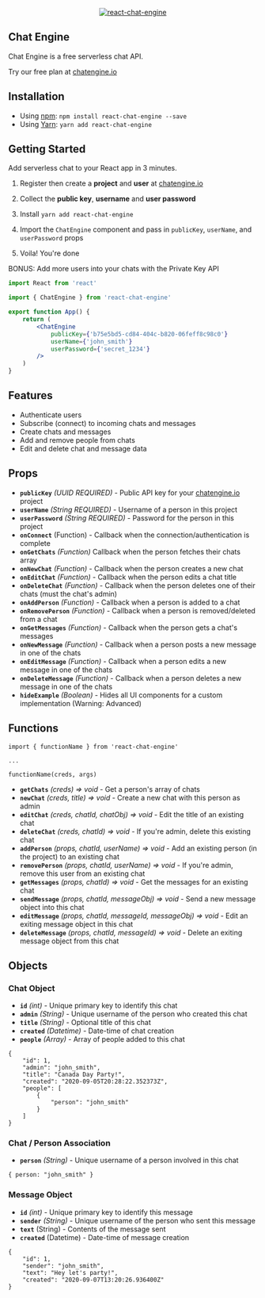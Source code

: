 <p align="center" >
    <p align="center" >
        <a href="https://chatengine.io/">
            <img alt="react-chat-engine" src="https://chat-engine-assets.s3.amazonaws.com/NPM+Example.jpg" style='max-width: 50vw;' />
        </a>
    </p>
</p>

## Chat Engine

Chat Engine is a free serverless chat API.

Try our free plan at [chatengine.io](https://chatengine.io)

## Installation

- Using [npm](https://www.npmjs.com/#getting-started): `npm install react-chat-engine --save`
- Using [Yarn](https://yarnpkg.com/): `yarn add react-chat-engine`

## Getting Started

Add serverless chat to your React app in 3 minutes.

1. Register then create a **project** and **user** at [chatengine.io](https://chatengine.io)

2. Collect the **public key**, **username** and **user password**

3. Install `yarn add react-chat-engine`

4. Import the `ChatEngine` component and pass in `publicKey`, `userName`, and `userPassword` props

5. Voila! You're done

BONUS: Add more users into your chats with the Private Key API

```jsx
import React from 'react'

import { ChatEngine } from 'react-chat-engine'

export function App() {
    return (
        <ChatEngine
            publicKey={'b75e5bd5-cd84-404c-b820-06feff8c98c0'}
            userName={'john_smith'}
            userPassword={'secret_1234'}
        />
    )
}
```


## Features

- Authenticate users
- Subscribe (connect) to incoming chats and messages
- Create chats and messages
- Add and remove people from chats
- Edit and delete chat and message data

## Props

- **`publicKey`** _(UUID REQUIRED)_ - Public API key for your [chatengine.io](https://chatengine.io) project
- **`userName`** _(String REQUIRED)_ - Username of a person in this project
- **`userPassword`** _(String REQUIRED)_ - Password for the person in this project
- **`onConnect`** (Function) - Callback when the connection/authentication is complete
- **`onGetChats`** _(Function)_ Callback when the person fetches their chats array
- **`onNewChat`** _(Function)_ - Callback when the person creates a new chat
- **`onEditChat`** _(Function)_ - Callback when the person edits a chat title
- **`onDeleteChat`** _(Function)_ - Callback when the person deletes one of their chats (must the chat's admin)
- **`onAddPerson`** _(Function)_ - Callback when a person is added to a chat
- **`onRemovePerson`** _(Function)_ - Callback when a person is removed/deleted from a chat
- **`onGetMessages`** _(Function)_ - Callback when the person gets a chat's messages
- **`onNewMessage`** _(Function)_ - Callback when a person posts a new message in one of the chats
- **`onEditMessage`** _(Function)_ - Callback when a person edits a new message in one of the chats
- **`onDeleteMessage`** _(Function)_ - Callback when a person deletes a new message in one of the chats
- **`hideExample`** _(Boolean)_ - Hides all UI components for a custom implementation (Warning: Advanced)

## Functions

```
import { functionName } from 'react-chat-engine'

...

functionName(creds, args)
```

- **`getChats`** _(creds) => void_ - Get a person's array of chats
- **`newChat`** _(creds, title) => void_ - Create a new chat with this person as admin
- **`editChat`** _(creds, chatId, chatObj) => void_ - Edit the title of an existing chat
- **`deleteChat`** _(creds, chatId) => void_ - If you're admin, delete this existing chat
- **`addPerson`** _(props, chatId, userName) => void_ - Add an existing person (in the project) to an existing chat
- **`removePerson`** _(props, chatId, userName) => void_ - If you're admin, remove this user from an existing chat
- **`getMessages`** _(props, chatId) => void_ - Get the messages for an existing chat
- **`sendMessage`** _(props, chatId, messageObj) => void_ - Send a new message object into this chat
- **`editMessage`** _(props, chatId, messageId, messageObj) => void_ - Edit an exiting message object in this chat
- **`deleteMessage`** _(props, chatId, messageId) => void_ - Delete an exiting message object from this chat


## Objects

### Chat Object

- **`id`** _(int)_ - Unique primary key to identify this chat
- **`admin`** _(String)_ - Unique username of the person who created this chat
- **`title`** _(String)_ - Optional title of this chat
- **`created`** _(Datetime)_ - Date-time of chat creation
- **`people`** _(Array)_ - Array of people added to this chat

```
{
    "id": 1,
    "admin": "john_smith",
    "title": "Canada Day Party!",
    "created": "2020-09-05T20:28:22.352373Z",
    "people": [
        {
            "person": "john_smith"
        }
    ]
}
```

### Chat / Person Association

- **`person`** _(String)_ - Unique username of a person involved in this chat

```
{ person: "john_smith" }
```

### Message Object

- **`id`** _(int)_ - Unique primary key to identify this message
- **`sender`** _(String)_ - Unique username of the person who sent this message
- **`text`** (String) - Contents of the message sent
- **`created`** (Datetime) - Date-time of message creation

```
{
    "id": 1,
    "sender": "john_smith",
    "text": "Hey let's party!",
    "created": "2020-09-07T13:20:26.936400Z"
}
```
